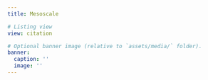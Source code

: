 ```yaml
---
title: Mesoscale

# Listing view
view: citation

# Optional banner image (relative to `assets/media/` folder).
banner:
  caption: ''
  image: ''
---
```

